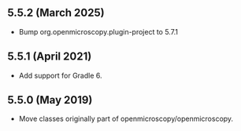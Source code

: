 5.5.2 (March 2025)
------------------

- Bump org.openmicroscopy.plugin-project to 5.7.1

5.5.1 (April 2021)
------------------

- Add support for Gradle 6.

5.5.0 (May 2019)
----------------

- Move classes originally part of openmicroscopy/openmicroscopy.

